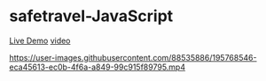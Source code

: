 # safetravel-JavaScript
[Live Demo](http://safetravelkashmir.in/)
[video](https://user-images.githubusercontent.com/88535886/195767719-e284368e-6d7f-4ff2-8b77-fd8adbc6238e.mp4
)



https://user-images.githubusercontent.com/88535886/195768546-eca45613-ec0b-4f6a-a849-99c915f89795.mp4

